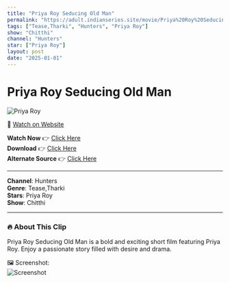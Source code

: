```yaml
---
title: "Priya Roy Seducing Old Man"
permalink: "https://adult.indianseries.site/movie/Priya%20Roy%20Seducing%20Old%20Man"
tags: ["Tease,Tharki", "Hunters", "Priya Roy"]
show: "Chitthi"
channel: "Hunters"
star: ["Priya Roy"]
layout: post
date: "2025-01-01"
---
```


# Priya Roy Seducing Old Man

![Priya Roy](https://shorts.desisins.com/wp-content/uploads/2024/07/Tharki-old-man-DesiSins.com_.jpg)

🔗 [Watch on Website](https://adult.indianseries.site/movie/Priya%20Roy%20Seducing%20Old%20Man)

**Watch Now** 👉 [Click Here](https://adult.indianseries.site/movie/Priya%20Roy%20Seducing%20Old%20Man)  
**Download** 👉 [Click Here](https://adult.indianseries.site/movie/Priya%20Roy%20Seducing%20Old%20Man)  
**Alternate Source** 👉 [Click Here](https://adult.indianseries.site/movie/Priya%20Roy%20Seducing%20Old%20Man)

---

**Channel**: Hunters  
**Genre**: Tease,Tharki  
**Stars**: Priya Roy  
**Show**: Chitthi

---

### 🔥 About This Clip

Priya Roy Seducing Old Man is a bold and exciting short film featuring Priya Roy. Enjoy a passionate story filled with desire and drama.
 
🖼️ Screenshot:  
![Screenshot](https://shorts.desisins.com/wp-content/uploads/2024/07/Tharki-old-man-DesiSins.com_.jpg)
